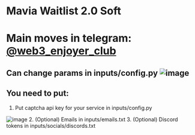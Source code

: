 # Mavia Waitlist 2.0 Soft
# Main <crypto/> moves in telegram: [@web3_enjoyer_club](https://t.me/+tdC-PXRzhnczNDli)

## Can change params in inputs/config.py ![image](https://github.com/MsLolita/mavia/assets/58307006/e20bb4bd-fd13-4199-8e30-e4364dac862c)

## You need to put:
 1. Put captcha api key for your service in inputs/config.py 

![image](https://github.com/MsLolita/mavia/assets/58307006/2370c490-4f11-4ae1-acdc-ff669c747202)
 2. (Optional) Emails in inputs/emails.txt 
 3. (Optional) Discord tokens in inputs/socials/discords.txt
